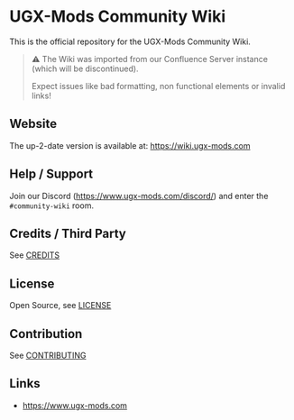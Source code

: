 # UGX-Mods Community Wiki

This is the official repository for the UGX-Mods Community Wiki.

> ⚠️ The Wiki was imported from our Confluence Server instance (which will be discontinued).
>
> Expect issues like bad formatting, non functional elements or invalid links!

## Website

The up-2-date version is available at: https://wiki.ugx-mods.com

## Help / Support

Join our Discord (https://www.ugx-mods.com/discord/) and enter the `#community-wiki` room.

## Credits / Third Party

See [CREDITS](/CREDITS.md)

## License

Open Source, see [LICENSE](/LICENSE)

## Contribution

See [CONTRIBUTING](/CONTRIBUTING.md)

## Links

- https://www.ugx-mods.com
